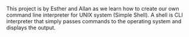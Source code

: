 This project is by Esther and Allan as we learn how to create our own command line interpreter for UNIX system (Simple Shell). A shell is CLI interpreter that simply passes commands to the operating system and displays the output.
